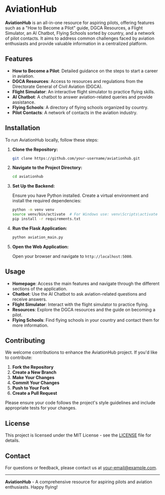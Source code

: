 # AviationHub

**AviationHub** is an all-in-one resource for aspiring pilots, offering features such as a "How to Become a Pilot" guide, DGCA Resources, a Flight Simulator, an AI Chatbot, Flying Schools sorted by country, and a network of pilot contacts. It aims to address common challenges faced by aviation enthusiasts and provide valuable information in a centralized platform.

## Features

- **How to Become a Pilot**: Detailed guidance on the steps to start a career in aviation.
- **DGCA Resources**: Access to resources and regulations from the Directorate General of Civil Aviation (DGCA).
- **Flight Simulator**: An interactive flight simulator to practice flying skills.
- **AI Chatbot**: A chatbot to answer aviation-related queries and provide assistance.
- **Flying Schools**: A directory of flying schools organized by country.
- **Pilot Contacts**: A network of contacts in the aviation industry.


## Installation

To run AviationHub locally, follow these steps:

1. **Clone the Repository:**

    ```bash
    git clone https://github.com/your-username/aviationhub.git
    ```

2. **Navigate to the Project Directory:**

    ```bash
    cd aviationhub
    ```

3. **Set Up the Backend:**

    Ensure you have Python installed. Create a virtual environment and install the required dependencies:

    ```bash
    python -m venv venv
    source venv/bin/activate  # For Windows use: venv\Scripts\activate
    pip install -r requirements.txt
    ```

4. **Run the Flask Application:**

    ```bash
    python aviation_main.py
    ```

5. **Open the Web Application:**

    Open your browser and navigate to `http://localhost:5000`.

## Usage

- **Homepage**: Access the main features and navigate through the different sections of the application.
- **Chatbot**: Use the AI Chatbot to ask aviation-related questions and receive answers.
- **Flight Simulator**: Interact with the flight simulator to practice flying.
- **Resources**: Explore the DGCA resources and the guide on becoming a pilot.
- **Flying Schools**: Find flying schools in your country and contact them for more information.

## Contributing

We welcome contributions to enhance the AviationHub project. If you'd like to contribute:

1. **Fork the Repository**
2. **Create a New Branch**
3. **Make Your Changes**
4. **Commit Your Changes**
5. **Push to Your Fork**
6. **Create a Pull Request**

Please ensure your code follows the project's style guidelines and include appropriate tests for your changes.

## License

This project is licensed under the MIT License - see the [LICENSE](LICENSE) file for details.

## Contact

For questions or feedback, please contact us at [your-email@example.com](mailto:your-email@example.com).

---

**AviationHub** - A comprehensive resource for aspiring pilots and aviation enthusiasts. Happy flying!
